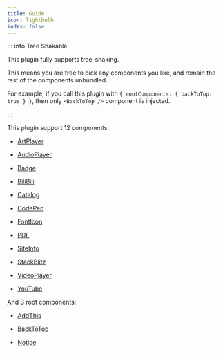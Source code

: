 ```yaml
---
title: Guide
icon: lightbulb
index: false
---
```


::: info Tree Shakable

This plugin fully supports tree-shaking.

This means you are free to pick any components you like, and remain the rest of the components unbundled.

For example, if you call this plugin with `{ rootComponents: { backToTop: true } }`, then only `<BackToTop />` component is injected.

:::

This plugin support 12 components:

- [ArtPlayer](artplayer.md)

- [AudioPlayer](audioplayer.md)

- [Badge](badge.md)

- [BiliBili](bilibili.md)

- [Catalog](catalog.md)

- [CodePen](codepen.md)

- [FontIcon](fonticon.md)

- [PDF](pdf.md)

- [SiteInfo](siteinfo.md)

- [StackBlitz](stackblitz.md)

- [VideoPlayer](videoplayer.md)

- [YouTube](youtube.md)

And 3 root components:

- [AddThis](addthis.md)

- [BackToTop](backtotop.md)

- [Notice](notice.md)
